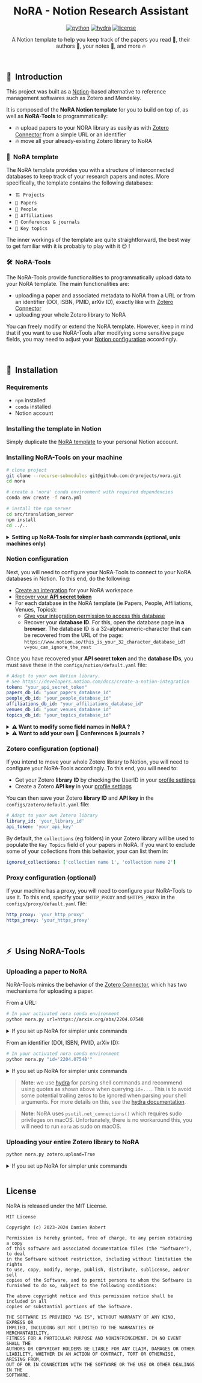 <div align="center">

# NoRA - Notion Research Assistant 

[![python](https://img.shields.io/badge/-Python-blue?logo=python&logoColor=white)](https://github.com/pre-commit/pre-commit)
[![hydra](https://img.shields.io/badge/Config-Hydra_1.2-89b8cd)](https://hydra.cc/)
[![license](https://img.shields.io/badge/License-MIT-green.svg?labelColor=gray)](https://github.com/ashleve/lightning-hydra-template#license)

A Notion template to help you keep track of the papers you read 📜, their authors 👤, 
your notes 📝, and more 🔥

</div>

<br>

## 📌  Introduction

This project was built as a [Notion](https://www.notion.so)-based alternative to 
reference management softwares such as Zotero and Mendeley.

It is composed of the **NoRA Notion template** for you to build on top of, as 
well as **NoRA-Tools** to programmatically:
- 🔥 upload papers to your NORA library as easily as with 
[Zotero Connector](https://www.zotero.org/download/connectors) from a simple URL or an identifier
- 🔥 move all your already-existing Zotero library to NoRA

### 🧪  NoRA template

The NoRA template provides you with a structure of interconnected databases to 
keep track of your research papers and notes.
More specifically, the template contains the following databases:
- `🏗️ Projects`
- `📜 Papers`
- `👤 People`
- `🏢 Affiliations`
- `🤹 Conferences & journals`
- `🧲 Key topics`

The inner workings of the template are quite straightforward, the best way to 
get familiar with it is probably to play with it 😉 !

### 🛠  NoRA-Tools

The NoRA-Tools provide functionalities to programmatically upload data to your 
NoRA template. The main functionalities are:

- uploading a paper and associated metadata to NoRA from a URL or 
from an identifier (DOI, ISBN, PMID, arXiv ID), exactly like with 
[Zotero Connector](https://www.zotero.org/download/connectors)
- uploading your whole Zotero library to NoRA 

You can freely modify or extend the NoRA template. However, keep in mind that if 
you want to use NoRA-Tools after modifying some sensitive page fields, you may 
need to adjust your [Notion configuration](###notion-configuration) accordingly.

<br>

## 🧱  Installation

### Requirements
- `npm` installed
- `conda` installed
- Notion account

### Installing the template in Notion

Simply duplicate the [NoRA template](https://silent-switch-780.notion.site/Template-research-library-286d3393a7e845c6a689a5c693790987) to your personal Notion account.

### Installing NoRA-Tools on your machine

```bash
# clone project
git clone --recurse-submodules git@github.com:drprojects/nora.git
cd nora

# create a 'nora' conda environment with required dependencies
conda env create -f nora.yml

# install the npm server
cd src/translation_server
npm install
cd ../..
```


<details>
<summary><b>Setting up NoRA-Tools for simpler bash commands (optional, unix machines only)</b></summary>

As you will see below, executing NoRA-Tools requires activating a conda 
environment and calling a python script following a specific syntax. 
For more convenience, it is also possible to configure NoRA to be called using a 
simpler bash syntax. To this end, you need to do two things.

First, indicate the path to your conda installation directory in the [`nora`](nora) 
bash script:
```bash
CONDA_DIR=/path/to/your/conda/installation/directory
```

Next, you will need to add the `nora/` project repository to the `$PATH$` environment 
variable of your machine. This way, you will be able to call the [`nora`](nora) 
script from anywhere ! To do this, you typically want to add something like this to your 
`.bashrc`:
```bash
export PATH=/path/to/repository/nora${PATH:+:${PATH}}
```

</details>

### Notion configuration

Next, you will need to configure your NoRA-Tools to connect to your NoRA databases in Notion.
To this end, do the following:
- [Create an integration](https://developers.notion.com/docs/create-a-notion-integration) for your NoRA workspace
- [Recover your **API secret token**](https://developers.notion.com/docs/create-a-notion-integration#get-your-api-secret)
- For each database in the NoRA template (ie Papers, People, Affiliations, Venues, Topics):
  - [Give your integration permission to access this database](https://developers.notion.com/docs/create-a-notion-integration#give-your-integration-page-permissions)
  - Recover your **database ID**. For this, open the database page **in a browser**. The
database ID is a 32-alphanumeric-character that can be recovered from the URL of the page:
`https://www.notion.so/this_is_your_32_character_database_id?v=you_can_ignore_the_rest`

Once you have recovered your **API secret token** and the **database IDs**, you must save 
these in the `configs/notion/default.yaml` file:

````yaml
# Adapt to your own Notion library.
# See https://developers.notion.com/docs/create-a-notion-integration
token: "your_api_secret_token"
papers_db_id: "your_papers_database_id"
people_db_id: "your_people_database_id"
affiliations_db_id: "your_affiliations_database_id"
venues_db_id: "your_venues_database_id"
topics_db_id: "your_topics_database_id"
````

<details>
<summary><b>⚠️ Want to modify some field names in NoRA ?️</b></summary>

By default, NoRA-Tools expect the attribute fields (eg column names in Notion) of your papers, people, etc. to have specific values.
If you want to adjust those, you will also need to adjust the `configs/notion/default.yaml` file:

````yaml
# If you happen to modify your field names in Notion, update the
# following database-specific keys
person_keys:
    name: 'Name'
    affiliations: '🏢 Affiliations'
    papers: '📜 Papers'
    website: 'Website'

paper_keys:
    name: 'Name'
    authors: '👤 Authors'
    abstract:  'Abstract'
    topics: '🧲 Key topics'
    url: 'URL'
    to_read: 'Reading status'
    year: 'Year'
    venue:  '🤹 Venue'

affiliation_keys:
    name: 'Name'

venue_keys:
    name: 'Name'
````

</details>

<details>
<summary><b>
⚠️ Want to add your own 🤹 Conferences & journals ?️</b></summary>

By default, when parsing a paper from a remote database, NoRA-Tools will try to 
figure out which `🤹 Conferences & journals` to place it under. However, one 
can hardly account for all possible conference and journal names, nor for all 
the slight formatting differences used to describe how a paper was published. 
Yet, we attempt to group the most frequent ones using a predefined `VENUES` 
dictionary in `src/utils/venues.py`.

If many papers from your library are from a conference or journal absent from 
this dictionary, and you would like them to be grouped under the same 
`🤹 Conferences & journals` item, you can simply append your own entries in 
`VENUES`, using the following format:

````python
lowercase_match_to_search_for_in_remote_metadata: 'shorthand_under_which_to_group'
````

</details>


### Zotero configuration (optional)

If you intend to move your whole Zotero library to Notion, you will need to configure 
your NoRA-Tools accordingly.
To this end, you will need to:
- Get your Zotero **library ID** by checking the UserID in your [profile settings](https://www.zotero.org/settings/keys)
- Create a Zotero **API key** in your [profile settings](https://www.zotero.org/settings/keys)

You can then save your Zotero **library ID** and **API key** in the 
`configs/zotero/default.yaml` file:

````yaml
# Adapt to your own Zotero library
library_id: 'your_library_id'
api_token: 'your_api_key'
````

By default, the `collections` (eg folders) in your Zotero library will be used to 
populate the `Key Topics` field of your papers in NoRA.
If you want to exclude some of your collections from this behavior, your can list 
them in:

````yaml
ignored_collections: ['collection name 1', 'collection name 2']
````

### Proxy configuration (optional)

If your machine has a proxy, you will need to configure your NoRA-Tools to use it.
To this end, specify your `$HTTP_PROXY` and `$HTTPS_PROXY` in the 
`configs/proxy/default.yaml` file:

````yaml
http_proxy: 'your_http_proxy'
https_proxy: 'your_https_proxy'
````

<br>

## ⚡  Using NoRA-Tools

### Uploading a paper to NoRA

NoRA-Tools mimics the behavior of the 
[Zotero Connector](https://www.zotero.org/download/connectors), which 
has two mechanisms for uploading a paper.

From a URL:

```bash
# In your activated nora conda environment
python nora.py url=https://arxiv.org/abs/2204.07548
```

<details>
<summary>If you set up NoRA for simpler unix commands</summary>

```bash
nora url=https://arxiv.org/abs/2204.07548
```

</details>

From an identifier (DOI, ISBN, PMID, arXiv ID):

```bash
# In your activated nora conda environment
python nora.py "id='2204.07548'"
```

<details>
<summary>If you set up NoRA for simpler unix commands</summary>

```bash
nora "id='2204.07548'"
```

</details>

> **Note**: we use [hydra](https://hydra.cc) for parsing shell commands and 
> recommend using quotes as shown above when querying `id=...`. This is to
> avoid some potential trailing zeros to be ignored when parsing your shell 
> arguments. For more details on this, see the 
> [hydra documentation](https://hydra.cc/docs/1.2/advanced/override_grammar/basic/#quoted-values).

> **Note**: NoRA uses `psutil.net_connections()` which requires sudo 
> privileges on macOS. Unfortunately, there is no workaround this, you will
> need to run `nora` as sudo on macOS.

### Uploading your entire Zotero library to NoRA

```bash
python nora.py zotero.upload=True
```

<details>
<summary>If you set up NoRA for simpler unix commands</summary>

```bash
nora zotero.upload=True
```

</details>

<br>

## License

NoRA is released under the MIT License.

```
MIT License

Copyright (c) 2023-2024 Damien Robert

Permission is hereby granted, free of charge, to any person obtaining a copy
of this software and associated documentation files (the "Software"), to deal
in the Software without restriction, including without limitation the rights
to use, copy, modify, merge, publish, distribute, sublicense, and/or sell
copies of the Software, and to permit persons to whom the Software is
furnished to do so, subject to the following conditions:

The above copyright notice and this permission notice shall be included in all
copies or substantial portions of the Software.

THE SOFTWARE IS PROVIDED "AS IS", WITHOUT WARRANTY OF ANY KIND, EXPRESS OR
IMPLIED, INCLUDING BUT NOT LIMITED TO THE WARRANTIES OF MERCHANTABILITY,
FITNESS FOR A PARTICULAR PURPOSE AND NONINFRINGEMENT. IN NO EVENT SHALL THE
AUTHORS OR COPYRIGHT HOLDERS BE LIABLE FOR ANY CLAIM, DAMAGES OR OTHER
LIABILITY, WHETHER IN AN ACTION OF CONTRACT, TORT OR OTHERWISE, ARISING FROM,
OUT OF OR IN CONNECTION WITH THE SOFTWARE OR THE USE OR OTHER DEALINGS IN THE
SOFTWARE.
```
